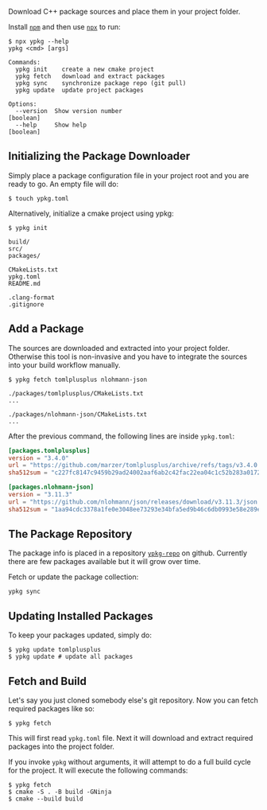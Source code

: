 Download C++ package sources and place them in your project folder.

Install
[`npm`](https://docs.npmjs.com/downloading-and-installing-node-js-and-npm)
and then use
[`npx`](https://docs.npmjs.com/cli/v8/commands/npx)
to run:

```
$ npx ypkg --help
ypkg <cmd> [args]

Commands:
  ypkg init    create a new cmake project
  ypkg fetch   download and extract packages
  ypkg sync    synchronize package repo (git pull)
  ypkg update  update project packages

Options:
  --version  Show version number                                       [boolean]
  --help     Show help                                                 [boolean]
```

## Initializing the Package Downloader

Simply place a package configuration file in your project root and you are ready to go.
An empty file will do:

```
$ touch ypkg.toml
```

Alternatively, initialize a cmake project using ypkg:

```
$ ypkg init

build/
src/
packages/

CMakeLists.txt
ypkg.toml
README.md

.clang-format
.gitignore
```

## Add a Package

The sources are downloaded and extracted into your project folder.
Otherwise this tool is non-invasive and you have to integrate the sources into your build workflow manually.

```
$ ypkg fetch tomlplusplus nlohmann-json

./packages/tomlplusplus/CMakeLists.txt
...

./packages/nlohmann-json/CMakeLists.txt
...
```

After the previous command, the following lines are inside `ypkg.toml`:

```toml
[packages.tomlplusplus]
version = "3.4.0"
url = "https://github.com/marzer/tomlplusplus/archive/refs/tags/v3.4.0.tar.gz"
sha512sum = "c227fc8147c9459b29ad24002aaf6ab2c42fac22ea04c1c52b283a0172581ccd4527b33c1931e0ef0d1db6b6a53f9e9882c6d4231c7f3494cf070d0220741aa5"

[packages.nlohmann-json]
version = "3.11.3"
url = "https://github.com/nlohmann/json/releases/download/v3.11.3/json.tar.xz"
sha512sum = "1aa94cdc3378a1fe0e3048ee73293e34bfa5ed9b46c6db0993e58e289ef818f7b7a472c0dc9c920114312e2e3ae1ff346ca797407ff48143744592adfd0a41ad"
```

## The Package Repository

The package info is placed in a repository
[`ypkg-repo`](https://github.com/flying-dude/ypkg-repo)
on github.
Currently there are few packages available but it will grow over time.

Fetch or update the package collection:

```
ypkg sync
```

## Updating Installed Packages

To keep your packages updated, simply do:

```
$ ypkg update tomlplusplus
$ ypkg update # update all packages
```

## Fetch and Build

Let's say you just cloned somebody else's git repository.
Now you can fetch required packages like so:

```
$ ypkg fetch
```

This will first read `ypkg.toml` file.
Next it will download and extract required packages into the project folder.

If you invoke `ypkg` without arguments, it will attempt to do a full build cycle for the project.
It will execute the following commands:

```
$ ypkg fetch
$ cmake -S . -B build -GNinja
$ cmake --build build
```
